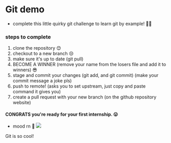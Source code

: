 # Git demo

* complete this little quirky git challenge to learn git by example! 🤟🧠

### steps to complete

1. clone the repository 😊
2. checkout to a new branch 😒
3. make sure it's up to date (git pull)
4. BECOME A WINNER (remove your name from the losers file and add it to winners) 😎
5. stage and commit your changes (git add, and git commit) (make your commit message a joke pls)
6. push to remote! (asks you to set upstream, just copy and paste command it gives you)
7. create a pull request with your new branch (on the github repository website)

#### CONGRATS you're ready for your first internship. 😛
   

- mood rn 🐸 
![](https://thumbs.gfycat.com/UnkemptVibrantIncatern-max-1mb.gif)

Git is so cool!
